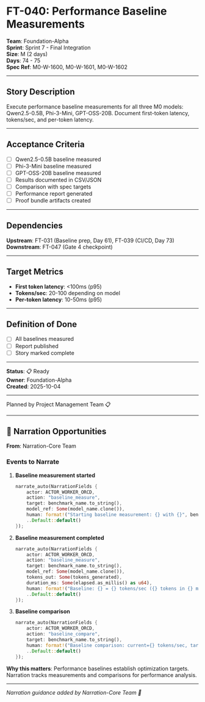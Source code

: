 # FT-040: Performance Baseline Measurements

**Team**: Foundation-Alpha  
**Sprint**: Sprint 7 - Final Integration  
**Size**: M (2 days)  
**Days**: 74 - 75  
**Spec Ref**: M0-W-1600, M0-W-1601, M0-W-1602

---

## Story Description

Execute performance baseline measurements for all three M0 models: Qwen2.5-0.5B, Phi-3-Mini, GPT-OSS-20B. Document first-token latency, tokens/sec, and per-token latency.

---

## Acceptance Criteria

- [ ] Qwen2.5-0.5B baseline measured
- [ ] Phi-3-Mini baseline measured
- [ ] GPT-OSS-20B baseline measured
- [ ] Results documented in CSV/JSON
- [ ] Comparison with spec targets
- [ ] Performance report generated
- [ ] Proof bundle artifacts created

---

## Dependencies

**Upstream**: FT-031 (Baseline prep, Day 61), FT-039 (CI/CD, Day 73)  
**Downstream**: FT-047 (Gate 4 checkpoint)

---

## Target Metrics

- **First token latency**: <100ms (p95)
- **Tokens/sec**: 20-100 depending on model
- **Per-token latency**: 10-50ms (p95)

---

## Definition of Done

- [ ] All baselines measured
- [ ] Report published
- [ ] Story marked complete

---

**Status**: 📋 Ready  
**Owner**: Foundation-Alpha  
**Created**: 2025-10-04

---
Planned by Project Management Team 📋

---

## 🎀 Narration Opportunities

**From**: Narration-Core Team

### Events to Narrate

1. **Baseline measurement started**
   ```rust
   narrate_auto(NarrationFields {
       actor: ACTOR_WORKER_ORCD,
       action: "baseline_measure",
       target: benchmark_name.to_string(),
       model_ref: Some(model_name.clone()),
       human: format!("Starting baseline measurement: {} with {}", benchmark_name, model_name),
       ..Default::default()
   });
   ```

2. **Baseline measurement completed**
   ```rust
   narrate_auto(NarrationFields {
       actor: ACTOR_WORKER_ORCD,
       action: "baseline_measure",
       target: benchmark_name.to_string(),
       model_ref: Some(model_name.clone()),
       tokens_out: Some(tokens_generated),
       duration_ms: Some(elapsed.as_millis() as u64),
       human: format!("Baseline: {} = {} tokens/sec ({} tokens in {} ms)", benchmark_name, tokens_per_sec, tokens_generated, elapsed.as_millis()),
       ..Default::default()
   });
   ```

3. **Baseline comparison**
   ```rust
   narrate_auto(NarrationFields {
       actor: ACTOR_WORKER_ORCD,
       action: "baseline_compare",
       target: benchmark_name.to_string(),
       human: format!("Baseline comparison: current={} tokens/sec, target={} tokens/sec ({}% of target)", current, target, percentage),
       ..Default::default()
   });
   ```

**Why this matters**: Performance baselines establish optimization targets. Narration tracks measurements and comparisons for performance analysis.

---
*Narration guidance added by Narration-Core Team 🎀*
